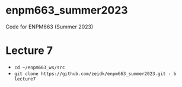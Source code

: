 # enpm663_summer2023
Code for ENPM663 (Summer 2023)

# Lecture 7

- `cd ~/enpm663_ws/src`
- `git clone https://github.com/zeidk/enpm663_summer2023.git - b lecture7`